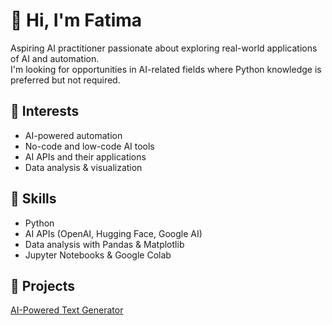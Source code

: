 # 👋 Hi, I'm Fatima 

Aspiring AI practitioner passionate about exploring real-world applications of AI and automation.  
I'm looking for opportunities in AI-related fields where Python knowledge is preferred but not required.  

## 🚀 Interests  
- AI-powered automation  
- No-code and low-code AI tools  
- AI APIs and their applications  
- Data analysis & visualization  

## 🔧 Skills  
- Python  
- AI APIs (OpenAI, Hugging Face, Google AI)  
- Data analysis with Pandas & Matplotlib  
- Jupyter Notebooks & Google Colab  

## 📌 Projects  
[AI-Powered Text Generator](https://github.com/DeepSynthAI/ai-text-generator/)
